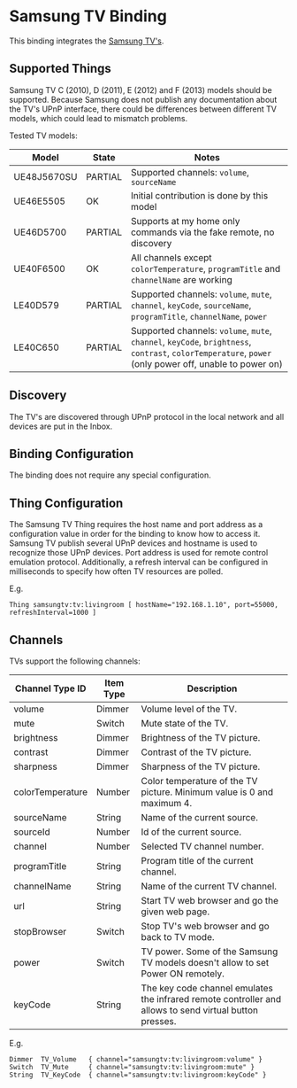 # Samsung TV Binding

This binding integrates the [Samsung TV's](http://www.samsung.com).

## Supported Things

Samsung TV C (2010), D (2011), E (2012) and F (2013) models should be supported.
Because Samsung does not publish any documentation about the TV's UPnP interface, there could be differences between different TV models, which could lead to mismatch problems.

Tested TV models:

| Model       | State   | Notes                                                                                                            |
|-------------|---------|---------------------------------------------------------------------------------------------------------------|
| UE48J5670SU | PARTIAL | Supported channels: `volume`, `sourceName`                                                                       |
| UE46E5505   | OK      | Initial contribution is done by this model                                                                       |
| UE46D5700   | PARTIAL | Supports at my home only commands via the fake remote, no discovery                                              |
| UE40F6500   | OK      | All channels except `colorTemperature`, `programTitle` and `channelName` are working                             |
| LE40D579    | PARTIAL | Supported channels: `volume`, `mute`, `channel`, `keyCode`, `sourceName`,  `programTitle`, `channelName`,  `power` |
| LE40C650    | PARTIAL | Supported channels: `volume`, `mute`, `channel`, `keyCode`, `brightness`, `contrast`, `colorTemperature`, `power` (only power off, unable to power on) |

## Discovery

The TV's are discovered through UPnP protocol in the local network and all devices are put in the Inbox.

## Binding Configuration

The binding does not require any special configuration.

## Thing Configuration

The Samsung TV Thing requires the host name and port address as a configuration value in order for the binding to know how to access it. Samsung TV publish several UPnP devices and hostname is used to recognize those UPnP devices.
Port address is used for remote control emulation protocol.
Additionally, a refresh interval can be configured in milliseconds to specify how often TV resources are polled.

E.g.

```
Thing samsungtv:tv:livingroom [ hostName="192.168.1.10", port=55000, refreshInterval=1000 ]
```

## Channels

TVs support the following channels:

| Channel Type ID  | Item Type | Description                                                                                             |
|------------------|-----------|---------------------------------------------------------------------------------------------------------|
| volume           | Dimmer    | Volume level of the TV.                                                                                 |
| mute             | Switch    | Mute state of the TV.                                                                                   |
| brightness       | Dimmer    | Brightness of the TV picture.                                                                           |
| contrast         | Dimmer    | Contrast of the TV picture.                                                                             |
| sharpness        | Dimmer    | Sharpness of the TV picture.                                                                            |
| colorTemperature | Number    | Color temperature of the TV picture. Minimum value is 0 and maximum 4.                                  |
| sourceName       | String    | Name of the current source.                                                                             |
| sourceId         | Number    | Id of the current source.                                                                               |
| channel          | Number    | Selected TV channel number.                                                                             |
| programTitle     | String    | Program title of the current channel.                                                                   |
| channelName      | String    | Name of the current TV channel.                                                                         |
| url              | String    | Start TV web browser and go the given web page.                                                         |
| stopBrowser      | Switch    | Stop TV's web browser and go back to TV mode.                                                           |
| power            | Switch    | TV power. Some of the Samsung TV models doesn't allow to set Power ON remotely.                         |
| keyCode          | String    | The key code channel emulates the infrared remote controller and allows to send virtual button presses. |

E.g.

```
Dimmer  TV_Volume   { channel="samsungtv:tv:livingroom:volume" }
Switch  TV_Mute     { channel="samsungtv:tv:livingroom:mute" }
String  TV_KeyCode  { channel="samsungtv:tv:livingroom:keyCode" }
```
